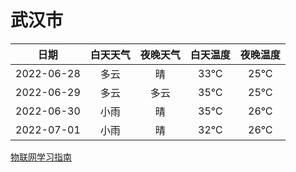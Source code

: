 # 武汉市
|日期|白天天气|夜晚天气|白天温度|夜晚温度|
|:--:|:--:|:--:|:--:|:--:|
|2022-06-28|多云|晴|33℃|25℃|
|2022-06-29|多云|多云|35℃|25℃|
|2022-06-30|小雨|晴|35℃|26℃|
|2022-07-01|小雨|晴|32℃|26℃|
 
[物联网学习指南](http://doc.lziqi.top/IoT)
